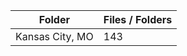| Folder          |   Files / Folders |
|-----------------|-------------------|
| Kansas City, MO |               143 |
